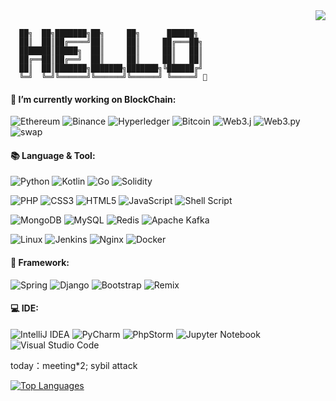 <!--
**Armruo/Armruo** is a ✨ _special_ ✨ repository because its `README.md` (this file) appears on your GitHub profile.

Here are some ideas to get you started:

- 🔭 I’m currently working on ...
- 🌱 I’m currently learning ...
- 👯 I’m looking to collaborate on ...
- 🤔 I’m looking for help with ...
- 💬 Ask me about ...
- 📫 How to reach me: ...
- 😄 Pronouns: ...
- ⚡ Fun fact: ...
🎯🧩🔓

### Hi there 👋
-->
<div align="right"><img src="https://visitor-badge.laobi.icu/badge?page_id=armruo.armruo.readme.md"> </div>

```
  ██╗  ██╗███████╗██╗     ██╗      ██████╗
  ██║  ██║██╔════╝██║     ██║     ██╔═══██╗
  ███████║█████╗  ██║     ██║     ██║   ██║
  ██╔══██║██╔══╝  ██║     ██║     ██║   ██║
  ██║  ██║███████╗███████╗███████╗╚██████╔╝
  ╚═╝  ╚═╝╚══════╝╚══════╝╚══════╝ ╚═════╝ 👋
```


#### 🔭 I’m currently working on BlockChain: 

![Ethereum](https://img.shields.io/badge/Ethereum-3C3C3D?style=flat-square&logo=Ethereum&logoColor=white)
![Binance](https://img.shields.io/badge/Binance-FCD535?style=flat-square&logo=binance&logoColor=white)
![Hyperledger](https://img.shields.io/badge/hyperledger-2F3134?style=flat-square&logo=hyperledger&logoColor=white)
![Bitcoin](https://img.shields.io/badge/Bitcoin-000?style=flat-square&logo=bitcoin&logoColor=white)
![Web3.j](https://img.shields.io/badge/web3.j-1867C0?style=flat-square)
![Web3.py](https://img.shields.io/badge/web3.py-48B0F1?style=flat-square)
![swap](https://img.shields.io/badge/%F0%9F%A6%84uniswap%20&%20pancakeswap-E6526F?style=flat-square)

#### 📚 Language & Tool:
<!-- ![Python](https://img.shields.io/badge/python-3670A0?style=for-the-badge&logo=python&logoColor=ffdd54) -->
![Python](https://img.shields.io/badge/Python-3373A7?style=for-the-badge&logo=python&logoColor=white)
![Kotlin](https://img.shields.io/badge/kotlin-%237F52FF.svg?style=for-the-badge&logo=kotlin&logoColor=white)
![Go](https://img.shields.io/badge/go-%2300ADD8.svg?style=for-the-badge&logo=go&logoColor=white)
![Solidity](https://img.shields.io/badge/Solidity-%23363636.svg?style=for-the-badge&logo=solidity&logoColor=white)

![PHP](https://img.shields.io/badge/php-%23777BB4.svg?style=flat-square&logo=php&logoColor=white)
![CSS3](https://img.shields.io/badge/css3-%231572B6.svg?style=flat-square&logo=css3&logoColor=white)
![HTML5](https://img.shields.io/badge/html5-%23E34F26.svg?style=flat-square&logo=html5&logoColor=white)
![JavaScript](https://img.shields.io/badge/javascript-%23323330.svg?style=flat-square&logo=javascript&logoColor=%23F7DF1E)
![Shell Script](https://img.shields.io/badge/shell_script-%23121011.svg?style=flat-square&logo=gnu-bash&logoColor=white)

![MongoDB](https://img.shields.io/badge/MongoDB-%234ea94b.svg?style=flat-square&logo=mongodb&logoColor=white)
![MySQL](https://img.shields.io/badge/mysql-%2300f.svg?style=flat-square&logo=mysql&logoColor=white)
![Redis](https://img.shields.io/badge/redis-%23DD0031.svg?style=flat-square&logo=redis&logoColor=white)
![Apache Kafka](https://img.shields.io/badge/Apache%20Kafka-000?style=flat-square&logo=apachekafka)

![Linux](https://img.shields.io/badge/Linux-FCC624?style=flat-square&logo=linux&logoColor=black)
![Jenkins](https://img.shields.io/badge/jenkins-%232C5263.svg?style=flat-square&logo=jenkins&logoColor=white)
![Nginx](https://img.shields.io/badge/nginx-%23009639.svg?style=flat-square&logo=nginx&logoColor=white)
![Docker](https://img.shields.io/badge/docker-%230db7ed.svg?style=flat-square&logo=docker&logoColor=white)

#### 🎡 Framework:
![Spring](https://img.shields.io/badge/spring-%236DB33F.svg?style=flat-square&logo=spring&logoColor=white)
![Django](https://img.shields.io/badge/django-%23092E20.svg?style=flat-square&logo=django&logoColor=white)
![Bootstrap](https://img.shields.io/badge/bootstrap-%23563D7C.svg?style=flat-square&logo=bootstrap&logoColor=white)
![Remix](https://img.shields.io/badge/remix-%23000.svg?style=flat-square&logo=remix&logoColor=white)

#### 💻 IDE:
![IntelliJ IDEA](https://img.shields.io/badge/IntelliJIDEA-000000.svg?style=flat-square&logo=intellij-idea&logoColor=white)
![PyCharm](https://img.shields.io/badge/pycharm-143?style=flat-square&logo=pycharm&logoColor=black&color=black&labelColor=green)
![PhpStorm](https://img.shields.io/badge/phpstorm-143?style=flat-square&logo=phpstorm&logoColor=black&color=black&labelColor=darkorchid)
![Jupyter Notebook](https://img.shields.io/badge/jupyter-%23FA0F00.svg?style=flat-square&logo=jupyter&logoColor=white)
![Visual Studio Code](https://img.shields.io/badge/Visual%20Studio%20Code-0078d7.svg?style=flat-square&logo=visual-studio-code&logoColor=white)

<!-- csdn & leetcode info
![csdn](https://stats.justsong.cn/api/csdn?id=qq_43412005)![leetcode](https://stats.justsong.cn/api/leetcode/?username=armruohawthorne&cn=true) 
-->

today：meeting*2; sybil attack

 [![Top Languages](https://github-readme-stats.vercel.app/api/top-langs/?username=armruo&layout=compact&theme=vision-friendly-dark)](https://github.com/anuraghazra/github-readme-stats) 
